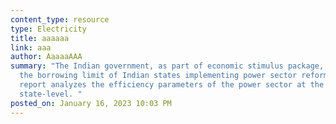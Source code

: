 ```yaml
---
content_type: resource
type: Electricity
title: aaaaaa
link: aaa
author: AaaaaAAA
summary: "The Indian government, as part of economic stimulus package, increased
  the borrowing limit of Indian states implementing power sector reforms. This
  report analyzes the efficiency parameters of the power sector at the
  state-level. "
posted_on: January 16, 2023 10:03 PM
---
```

